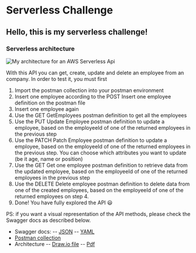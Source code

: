 # Serverless Challenge

## Hello, this is my serverless challenge! 

### Serverless architecture
![My architecture for an AWS Serverless Api](https://i.ibb.co/tLW9LPG/Serverless-Challenge.png)

With this API you can get, create, update and delete an employee from an company. 
In order to test it, you must first
1. Import the postman collection into your postman environment
2. Insert one employee according to the POST Insert one employee definition on the postman file
3. Insert one employee again
4. Use the GET GetEmployees postman definition to get all the employees
5. Use the PUT Update Employee postman definition to update a employee, based on the employeeId of one of the returned employees in the previous step
6. Use the PATCH Patch Employee postman definition to update a employee, based on the employeeId of one of the returned employees in the previous step. You can choose which attributes you want to update (be it age, name or position)
7. Use the GET Get one employee postman definition to retrieve data from the updated employee, based on the employeeId of one of the returned employees in the previous step
8. Use the DELETE Delete employee postman definition to delete data from one of the created employees, based on the employeeId of one of the returned employees on step 4.
9. Done! You have fully explored the API :smiley:

PS:  if you want a visual representation of the API methods, please check the Swagger docs as described below.

- Swagger docs:
-- [JSON](https://github.com/HaroldBeyer/serverless-challenge/blob/997683b18d459dfc4ffbdf9101eac1fa1a2058bc/swagger.json)
-- [YAML](https://github.com/HaroldBeyer/serverless-challenge/blob/997683b18d459dfc4ffbdf9101eac1fa1a2058bc/swagger.yaml)
- [Postman collection](https://github.com/HaroldBeyer/serverless-challenge/blob/997683b18d459dfc4ffbdf9101eac1fa1a2058bc/Stefanini.postman_collection.json)
- Architecture
-- [Draw.io file](https://github.com/HaroldBeyer/serverless-challenge/blob/23490d71c3f6f0fb85b3852de5be994406ce5351/Serverless%20Challenge.drawio)
-- [Pdf](https://github.com/HaroldBeyer/serverless-challenge/blob/23490d71c3f6f0fb85b3852de5be994406ce5351/Serverless%20Challenge.pdf)
